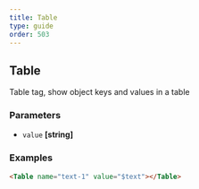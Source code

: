 ```yaml
---
title: Table
type: guide
order: 503
---
```


## Table

Table tag, show object keys and values in a table

### Parameters

-   `value` **[string]** 

### Examples

```html
<Table name="text-1" value="$text"></Table>
```
